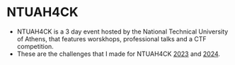 # NTUAH4CK
- NTUAH4CK is a 3 day event hosted by the National Technical University of Athens, that features worskhops, professional talks and a CTF competition. 
- These are the challenges that I made for NTUAH4CK [2023](https://github.com/CS-IEEE-SB-NTUA/NTUA_H4CK_Writeups/tree/main) and [2024](https://github.com/Thread-in-the-Needle/NTUAH4CK-3.0). 